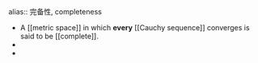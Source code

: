 alias:: 完备性, completeness

- A [[metric space]] in which **every** [[Cauchy sequence]] converges is said to be [[complete]].
-
-